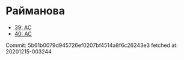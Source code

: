 # Райманова
- [39: AC](39.md)
- [40: AC](40.md)

Commit: 5b61b0079d945726ef0207bf4514a8f6c26243e3
 fetched at: 20201215-003244

